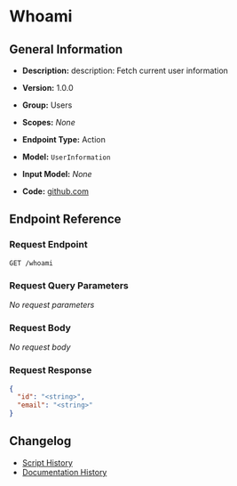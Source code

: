 <!-- BEGIN GENERATED CONTENT -->
# Whoami

## General Information

- **Description:** description: Fetch current user information

- **Version:** 1.0.0
- **Group:** Users
- **Scopes:** _None_
- **Endpoint Type:** Action
- **Model:** `UserInformation`
- **Input Model:** _None_
- **Code:** [github.com](https://github.com/NangoHQ/integration-templates/tree/main/integrations/google-calendar/actions/whoami.ts)


## Endpoint Reference

### Request Endpoint

`GET /whoami`

### Request Query Parameters

_No request parameters_

### Request Body

_No request body_

### Request Response

```json
{
  "id": "<string>",
  "email": "<string>"
}
```

## Changelog

- [Script History](https://github.com/NangoHQ/integration-templates/commits/main/integrations/google-calendar/actions/whoami.ts)
- [Documentation History](https://github.com/NangoHQ/integration-templates/commits/main/integrations/google-calendar/actions/whoami.md)

<!-- END  GENERATED CONTENT -->

